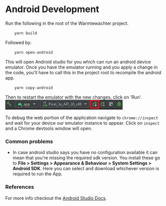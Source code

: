 # Android Development
Run the following in the root of the Warmtewachter project.
```
    yarn build
```
Followed by:
```
    yarn open-android
```

This will open Android studio for you which can run an android device emulator.
Once you have the emulator running and you apply a change in the code, you'll have to call this in the project root to recompile the android app.
```
    yarn copy-android
```
Then to restart the emulator with the new changes, click on 'Run'.
![Image](./resources/androidstudio_run.png)

To debug the web portion of the application navigate to `chrome://inspect` and wait for your device our emulator instance to appear. Click on `inspect` and a Chrome devtools window will open.

### Common problems
 - In case android studio says you have no configuration available it can mean that you're missing the required sdk version. You install these go to 
 **File > Settings > Appearance & Behaviour > System Settings > Android SDK**.
 Here you can select and download whichever version is required to run the App.

 ### References
 For more info checkout the [Android Studio Docs](https://developer.android.com/training/basics/firstapp/running-app).
